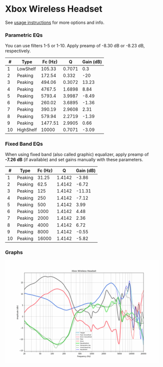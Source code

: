 # Xbox Wireless Headset
See [usage instructions](https://github.com/jaakkopasanen/AutoEq#usage) for more options and info.

### Parametric EQs
You can use filters 1-5 or 1-10. Apply preamp of -8.30 dB or -8.23 dB, respectively.

|   # | Type      |   Fc (Hz) |      Q |   Gain (dB) |
|-----|-----------|-----------|--------|-------------|
|   1 | LowShelf  |    105.33 | 0.7071 |        0.3  |
|   2 | Peaking   |    172.54 | 0.332  |      -20    |
|   3 | Peaking   |    494.06 | 0.3072 |       13.23 |
|   4 | Peaking   |   4767.5  | 1.6898 |        8.84 |
|   5 | Peaking   |   5793.4  | 3.9987 |       -8.49 |
|   6 | Peaking   |    260.02 | 3.6895 |       -1.36 |
|   7 | Peaking   |    390.19 | 2.9608 |        2.31 |
|   8 | Peaking   |    579.94 | 2.2719 |       -1.39 |
|   9 | Peaking   |   1477.51 | 2.9905 |        0.66 |
|  10 | HighShelf |  10000    | 0.7071 |       -3.09 |

### Fixed Band EQs
When using fixed band (also called graphic) equalizer, apply preamp of **-7.26 dB** (if available) and set gains manually with these parameters.

|   # | Type    |   Fc (Hz) |      Q |   Gain (dB) |
|-----|---------|-----------|--------|-------------|
|   1 | Peaking |     31.25 | 1.4142 |       -3.86 |
|   2 | Peaking |     62.5  | 1.4142 |       -6.72 |
|   3 | Peaking |    125    | 1.4142 |      -11.31 |
|   4 | Peaking |    250    | 1.4142 |       -7.12 |
|   5 | Peaking |    500    | 1.4142 |        3.99 |
|   6 | Peaking |   1000    | 1.4142 |        4.48 |
|   7 | Peaking |   2000    | 1.4142 |        2.36 |
|   8 | Peaking |   4000    | 1.4142 |        6.72 |
|   9 | Peaking |   8000    | 1.4142 |       -0.55 |
|  10 | Peaking |  16000    | 1.4142 |       -5.82 |

### Graphs
![](./Xbox%20Wireless%20Headset.png)
